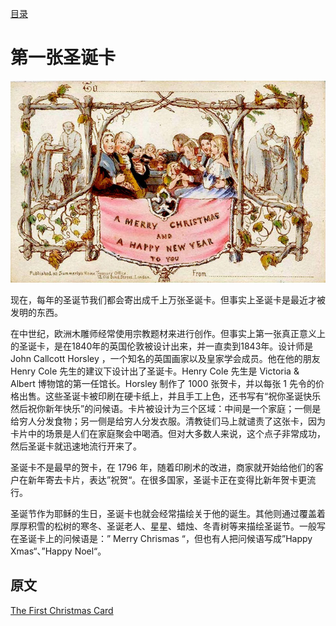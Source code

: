 [目录](./)
# 第一张圣诞卡

![](./first-christmas-card.jpg)

现在，每年的圣诞节我们都会寄出成千上万张圣诞卡。但事实上圣诞卡是最近才被发明的东西。

在中世纪，欧洲木雕师经常使用宗教题材来进行创作。但事实上第一张真正意义上的圣诞卡，是在1840年的英国伦敦被设计出来，并一直卖到1843年。设计师是 John Callcott Horsley ，一个知名的英国画家以及皇家学会成员。他在他的朋友 Henry Cole 先生的建议下设计出了圣诞卡。Henry Cole 先生是 Victoria & Albert 博物馆的第一任馆长。Horsley 制作了 1000 张贺卡，并以每张 1 先令的价格出售。这些圣诞卡被印刷在硬卡纸上，并且手工上色，还书写有“祝你圣诞快乐然后祝你新年快乐”的问候语。卡片被设计为三个区域：中间是一个家庭；一侧是给穷人分发食物；另一侧是给穷人分发衣服。清教徒们马上就谴责了这张卡，因为卡片中的场景是人们在家庭聚会中喝酒。但对大多数人来说，这个点子非常成功，然后圣诞卡就迅速地流行开来了。

圣诞卡不是最早的贺卡，在 1796 年，随着印刷术的改进，商家就开始给他们的客户在新年寄去卡片，表达”祝贺“。在很多国家，圣诞卡正在变得比新年贺卡更流行。

圣诞节作为耶稣的生日，圣诞卡也就会经常描绘关于他的诞生。其他则通过覆盖着厚厚积雪的松树的寒冬、圣诞老人、星星、蜡烛、冬青树等来描绘圣诞节。一般写在圣诞卡上的问候语是：” Merry Chrismas “，但也有人把问候语写成”Happy Xmas“、”Happy Noel“。

## 原文

[The First Christmas Card](https://www.englishclub.com/esl-articles/200112.php)
